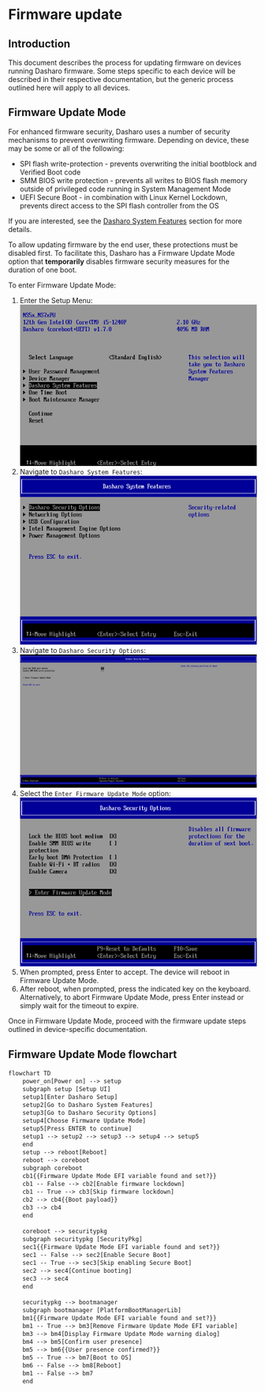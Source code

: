 # Firmware update

## Introduction

This document describes the process for updating firmware on devices running
Dasharo firmware. Some steps specific to each device will be described in their
respective documentation, but the generic process outlined here will apply to
all devices.

## Firmware Update Mode

For enhanced firmware security, Dasharo uses a number of security mechanisms to
prevent overwriting firmware. Depending on device, these may be some or all of
the following:

- SPI flash write-protection - prevents overwriting the initial bootblock and
  Verified Boot code
- SMM BIOS write protection - prevents all writes to BIOS flash memory outside
  of privileged code running in System Management Mode
- UEFI Secure Boot - in combination with Linux Kernel Lockdown, prevents direct
  access to the SPI flash controller from the OS

If you are interested, see the
[Dasharo System Features](../dasharo-menu-docs/dasharo-system-features.md)
section for more details.

To allow updating firmware by the end user, these protections must be disabled
first. To facilitate this, Dasharo has a Firmware Update Mode option that
**temporarily** disables firmware security measures for the duration of one
boot.

To enter Firmware Update Mode:

1. Enter the Setup Menu:
![](./images/setup_menu_dsf.png)
1. Navigate to `Dasharo System Features`:
![](./images/setup_menu_dsc.png)
1. Navigate to `Dasharo Security Options`:
![](./images/setup_menu_lbm.png)
1. Select the `Enter Firmware Update Mode` option:
![](./images/setup_menu_fum.png)
1. When prompted, press Enter to accept. The device will reboot in Firmware
  Update Mode.
1. After reboot, when prompted, press the indicated key on the keyboard.
  Alternatively, to abort Firmware Update Mode, press Enter instead or simply
  wait for the timeout to expire.

Once in Firmware Update Mode, proceed with the firmware update steps outlined
in device-specific documentation.

## Firmware Update Mode flowchart

```mermaid
flowchart TD
    power_on[Power on] --> setup
    subgraph setup [Setup UI]
    setup1[Enter Dasharo Setup]
    setup2[Go to Dasharo System Features]
    setup3[Go to Dasharo Security Options]
    setup4[Choose Firmware Update Mode]
    setup5[Press ENTER to continue]
    setup1 --> setup2 --> setup3 --> setup4 --> setup5
    end
    setup --> reboot[Reboot]
    reboot --> coreboot
    subgraph coreboot
    cb1{{Firmware Update Mode EFI variable found and set?}}
    cb1 -- False --> cb2[Enable firmware lockdown]
    cb1 -- True --> cb3[Skip firmware lockdown]
    cb2 --> cb4{{Boot payload}}
    cb3 --> cb4
    end

    coreboot --> securitypkg
    subgraph securitypkg [SecurityPkg]
    sec1{{Firmware Update Mode EFI variable found and set?}}
    sec1 -- False --> sec2[Enable Secure Boot]
    sec1 -- True --> sec3[Skip enabling Secure Boot]
    sec2 --> sec4[Continue booting]
    sec3 --> sec4
    end

    securitypkg --> bootmanager
    subgraph bootmanager [PlatformBootManagerLib]
    bm1{{Firmware Update Mode EFI variable found and set?}}
    bm1 -- True --> bm3[Remove Firmware Update Mode EFI variable]
    bm3 --> bm4[Display Firmware Update Mode warning dialog]
    bm4 --> bm5[Confirm user presence]
    bm5 --> bm6{{User presence confirmed?}}
    bm5 -- True --> bm7[Boot to OS]
    bm6 -- False --> bm8[Reboot]
    bm1 -- False --> bm7
    end
```
